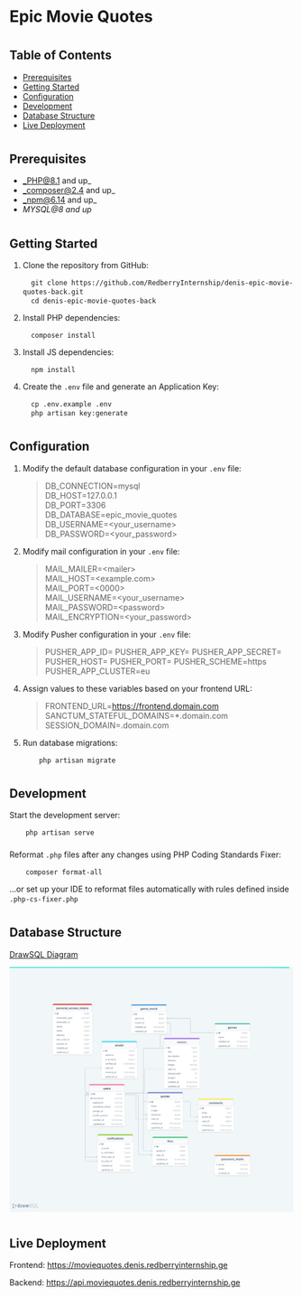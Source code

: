 # Epic Movie Quotes

#

## Table of Contents

* [Prerequisites](#prerequisites)
* [Getting Started](#getting-started)
* [Configuration](#configuration)
* [Development](#development)
* [Database Structure](#database-structure)
* [Live Deployment](#live-deployment)

#

## Prerequisites

* _PHP@8.1 and up_
* _composer@2.4 and up_
* _npm@6.14 and up_
* _MYSQL@8 and up_

#

## Getting Started

1. Clone the repository from GitHub:
    ```shell
      git clone https://github.com/RedberryInternship/denis-epic-movie-quotes-back.git
      cd denis-epic-movie-quotes-back
    ```
2. Install PHP dependencies:
    ```shell
      composer install
    ```
3. Install JS dependencies:
    ```shell
      npm install
    ```
4. Create the `.env` file and generate an Application Key:
    ```shell
      cp .env.example .env
      php artisan key:generate
    ```

#

## Configuration

1. Modify the default database configuration in your `.env` file:
   > DB_CONNECTION=mysql <br>
   DB_HOST=127.0.0.1 <br>
   DB_PORT=3306 <br>
   DB_DATABASE=epic_movie_quotes <br>
   DB_USERNAME=<your_username> <br>
   DB_PASSWORD=<your_password> <br>

2. Modify mail configuration in your `.env` file:
   > MAIL_MAILER=&lt;mailer&gt; <br>
   MAIL_HOST=&lt;example.com&gt; <br>
   MAIL_PORT=&lt;0000&gt; <br>
   MAIL_USERNAME=&lt;your_username&gt; <br>
   MAIL_PASSWORD=&lt;password&gt; <br>
   MAIL_ENCRYPTION=&lt;your_password&gt; <br>

3. Modify Pusher configuration in your `.env` file:
   > PUSHER_APP_ID=
    PUSHER_APP_KEY=
    PUSHER_APP_SECRET=
    PUSHER_HOST=
    PUSHER_PORT=
    PUSHER_SCHEME=https
    PUSHER_APP_CLUSTER=eu

4. Assign values to these variables based on your frontend URL:
   > FRONTEND_URL=https://frontend.domain.com
    SANCTUM_STATEFUL_DOMAINS=*.domain.com
    SESSION_DOMAIN=.domain.com

5. Run database migrations:
    ```shell
        php artisan migrate
    ```
   

#

## Development

Start the development server:

```shell
    php artisan serve
```

###

Reformat `.php` files after any changes using PHP Coding Standards Fixer:

```shell
    composer format-all
```

...or set up your IDE to reformat files automatically with rules defined inside `.php-cs-fixer.php`

#

## Database Structure


[DrawSQL Diagram](https://drawsql.app/teams/team-denis/diagrams/final-movie-quotes)

![Database Structure](readme/assets/db-structure-drawsql.png)

#

## Live Deployment

Frontend: https://moviequotes.denis.redberryinternship.ge 

Backend: https://api.moviequotes.denis.redberryinternship.ge

